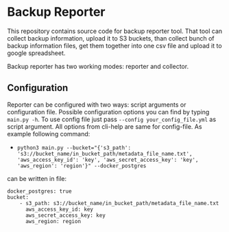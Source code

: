 # Backup Reporter

This repository contains source code for backup reporter tool. That tool can collect backup information, upload it to S3 buckets, than collect bunch of backup information files, get them together into one csv file and upload it to google spreadsheet.

Backup reporter has two working modes: reporter and collector.

## Configuration
Reporter can be configured with two ways: script arguments or configuration file. Possible configuration options you can find by typing `main.py -h`. To use config file just pass `--config your_config_file.yml` as script argument.
All options from cli-help are same for config-file. As example following command: 
- `python3 main.py --bucket="{'s3_path': 's3://bucket_name/in_bucket_path/metadata_file_name.txt', 'aws_access_key_id': 'key', 'aws_secret_access_key': 'key', 'aws_region': 'region'}" --docker_postgres` 

can be written in file:
```
docker_postgres: true
bucket:
    - s3_path: s3://bucket_name/in_bucket_path/metadata_file_name.txt
      aws_access_key_id: key
      aws_secret_access_key: key
      aws_region: region
```

